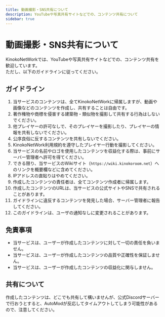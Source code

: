 ```yaml
---
title: 動画撮影・SNS共有について
description: YouTubeや写真共有サイトなどでの、コンテンツ共有について
sidebar: true
---
```

# 動画撮影・SNS共有について
KinokoNetWorkでは、YouTubeや写真共有サイトなどでの、コンテンツ共有を歓迎しています。<br>
ただし、以下のガイドラインに従ってください。

## ガイドライン
1. 当サービスのコンテンツは、全てKinokoNetWorkに帰属しますが、動画や画像などのコンテンツを作成し、共有することは自由です。
2. 著作権物や商標を侵害する建築物・類似物を撮影して共有する行為はしないでください。
3. 他プレイヤーの許可なしで、そのプレイヤーを撮影したり、プレイヤーの情報を共有しないでください。
4. 公序良俗に反するコンテンツを共有しないでください。
5. KinokoNetWork利用規約を遵守したプレイヤー行動を撮影してください。
6. 当サービスの名前やロゴを使用したコンテンツを収益化する際は、事前にサーバー管理者へ許可を得てください。
7. できる限り、当サービスのWikiサイト（`https://wiki.kinokoroom.net`）へのリンクを概要欄などに含めてください。
8. IPアドレスの直貼りはやめてください。
9. 作成したコンテンツの責任者は、全てコンテンツ作成者に帰属します。
10. 作成したコンテンツのURLは、当サービスの公式サイトやSNSで共有されることがあります。
11. ガイドラインに違反するコンテンツを発見した場合、サーバー管理者に報告してください。
12. このガイドラインは、ユーザの通知なしに変更されることがあります。

## 免責事項
- 当サービスは、ユーザーが作成したコンテンツに対して一切の責任を負いません。
- 当サービスは、ユーザーが作成したコンテンツの品質や正確性を保証しません。
- 当サービスは、ユーザーが作成したコンテンツの収益化に関与しません。

## 共有について
作成したコンテンツは、どこでも共有して構いませんが、公式Discordサーバーで行おうとすると、AutoModが反応してタイムアウトしてしまう可能性があるので、注意してください。